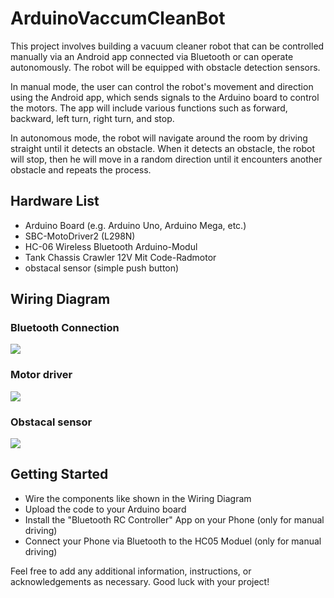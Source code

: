# ArduinoVaccumCleanBot
This project involves building a vacuum cleaner robot that can be controlled manually via an Android app connected via Bluetooth or can operate autonomously. The robot will be equipped with obstacle detection sensors.

In manual mode, the user can control the robot's movement and direction using the Android app, which sends signals to the Arduino board to control the motors. The app will include various functions such as forward, backward, left turn, right turn, and stop.

In autonomous mode, the robot will navigate around the room by driving straight until it detects an obstacle. When it detects an obstacle, the robot will stop, then he will move in a random direction until it encounters another obstacle and repeats the process.


## Hardware List

- Arduino Board (e.g. Arduino Uno, Arduino Mega, etc.)
- SBC-MotoDriver2 (L298N)
- HC-06 Wireless Bluetooth Arduino-Modul
- Tank Chassis Crawler 12V Mit Code-Radmotor
- obstacal sensor (simple push button)


## Wiring Diagram
### Bluetooth Connection
<img src="https://github.com/MIRIPP/ArduinoVaccumCleanBot/blob/main/doc/schaltplan%20bluetooth.png?raw=true"/>

### Motor driver
<img src="https://github.com/MIRIPP/ArduinoVaccumCleanBot/blob/main/doc/schaltplan%20motortreiber.PNG?raw=true"/>

### Obstacal sensor
<img src="https://github.com/MIRIPP/ArduinoVaccumCleanBot/blob/main/doc/wiring%20diagramm%20obstacel%20sensor.JPG?raw=true"/>

## Getting Started

- Wire the components like shown in the Wiring Diagram
- Upload the code to your Arduino board
- Install the "Bluetooth RC Controller" App on your Phone (only for manual driving)
- Connect your Phone via Bluetooth to the HC05 Moduel  (only for manual driving)


Feel free to add any additional information, instructions, or acknowledgements as necessary. Good luck with your project!
